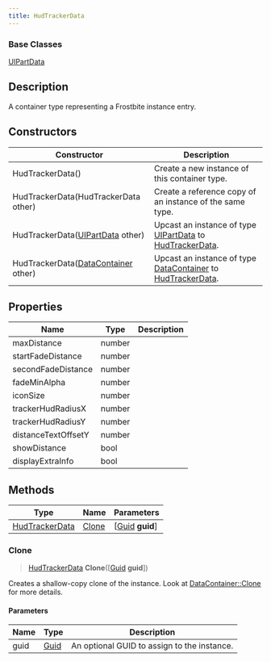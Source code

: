 ```yaml
---
title: HudTrackerData
---
```

### Base Classes

[UIPartData](UIPartData)

## Description

A container type representing a Frostbite instance entry.

## Constructors

| Constructor                                                               | Description                                                                                                         |
| ------------------------------------------------------------------------- | ------------------------------------------------------------------------------------------------------------------- |
| HudTrackerData()                                                          | Create a new instance of this container type.                                                                       |
| HudTrackerData(HudTrackerData other)                                      | Create a reference copy of an instance of the same type.                                                            |
| HudTrackerData([UIPartData](UIPartData) other)                            | Upcast an instance of type [UIPartData](UIPartData) to [HudTrackerData](HudTrackerData).                            |
| HudTrackerData([DataContainer](/vext/ref/shared/class/datacontainer) other) | Upcast an instance of type [DataContainer](/vext/ref/shared/class/datacontainer) to [HudTrackerData](HudTrackerData). |

## Properties

| Name                | Type   | Description |
| ------------------- | ------ | ----------- |
| maxDistance         | number |             |
| startFadeDistance   | number |             |
| secondFadeDistance  | number |             |
| fadeMinAlpha        | number |             |
| iconSize            | number |             |
| trackerHudRadiusX   | number |             |
| trackerHudRadiusY   | number |             |
| distanceTextOffsetY | number |             |
| showDistance        | bool   |             |
| displayExtraInfo    | bool   |             |

## Methods

| Type                             | Name            | Parameters                                     |
| -------------------------------- | --------------- | ---------------------------------------------- |
| [HudTrackerData](HudTrackerData) | [Clone](#clone) | \[[Guid](/vext/ref/shared/class/guid) **guid**\] |

### Clone

> [HudTrackerData](HudTrackerData) **Clone**(\[[Guid](/vext/ref/shared/class/guid) **guid**\])

Creates a shallow-copy clone of the instance. Look at [DataContainer::Clone](/vext/ref/shared/class/datacontainer#clone) for more details.

#### Parameters

| Name | Type         | Description                                 |
| ---- | ------------ | ------------------------------------------- |
| guid | [Guid](Guid) | An optional GUID to assign to the instance. |
